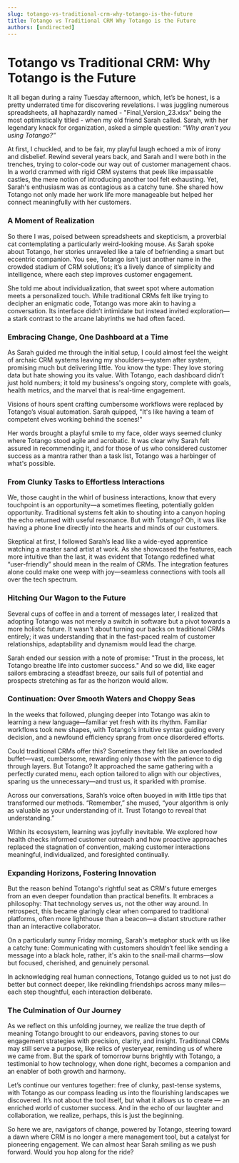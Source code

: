 ```yaml
---
slug: totango-vs-traditional-crm-why-totango-is-the-future
title: Totango vs Traditional CRM Why Totango is the Future
authors: [undirected]
---
```



# Totango vs Traditional CRM: Why Totango is the Future

It all began during a rainy Tuesday afternoon, which, let’s be honest, is a pretty underrated time for discovering revelations. I was juggling numerous spreadsheets, all haphazardly named - "Final_Version_23.xlsx" being the most optimistically titled - when my old friend Sarah called. Sarah, with her legendary knack for organization, asked a simple question: *“Why aren’t you using Totango?”* 

At first, I chuckled, and to be fair, my playful laugh echoed a mix of irony and disbelief. Rewind several years back, and Sarah and I were both in the trenches, trying to color-code our way out of customer management chaos. In a world crammed with rigid CRM systems that peek like impassable castles, the mere notion of introducing another tool felt exhausting. Yet, Sarah's enthusiasm was as contagious as a catchy tune. She shared how Totango not only made her work life more manageable but helped her connect meaningfully with her customers. 

### A Moment of Realization

So there I was, poised between spreadsheets and skepticism, a proverbial cat contemplating a particularly weird-looking mouse. As Sarah spoke about Totango, her stories unraveled like a tale of befriending a smart but eccentric companion. You see, Totango isn’t just another name in the crowded stadium of CRM solutions; it’s a lively dance of simplicity and intelligence, where each step improves customer engagement.

She told me about individualization, that sweet spot where automation meets a personalized touch. While traditional CRMs felt like trying to decipher an enigmatic code, Totango was more akin to having a conversation. Its interface didn’t intimidate but instead invited exploration—a stark contrast to the arcane labyrinths we had often faced.

### Embracing Change, One Dashboard at a Time

As Sarah guided me through the initial setup, I could almost feel the weight of archaic CRM systems leaving my shoulders—system after system, promising much but delivering little. You know the type: They love storing data but hate showing you its value. With Totango, each dashboard didn’t just hold numbers; it told my business's ongoing story, complete with goals, health metrics, and the marvel that is real-time engagement.

Visions of hours spent crafting cumbersome workflows were replaced by Totango’s visual automation. Sarah quipped, "It's like having a team of competent elves working behind the scenes!" 

Her words brought a playful smile to my face, older ways seemed clunky where Totango stood agile and acrobatic. It was clear why Sarah felt assured in recommending it, and for those of us who considered customer success as a mantra rather than a task list, Totango was a harbinger of what's possible.

### From Clunky Tasks to Effortless Interactions

We, those caught in the whirl of business interactions, know that every touchpoint is an opportunity—a sometimes fleeting, potentially golden opportunity. Traditional systems felt akin to shouting into a canyon hoping the echo returned with useful resonance. But with Totango? Oh, it was like having a phone line directly into the hearts and minds of our customers. 

Skeptical at first, I followed Sarah’s lead like a wide-eyed apprentice watching a master sand artist at work. As she showcased the features, each more intuitive than the last, it was evident that Totango redefined what “user-friendly” should mean in the realm of CRMs. The integration features alone could make one weep with joy—seamless connections with tools all over the tech spectrum.

### Hitching Our Wagon to the Future

Several cups of coffee in and a torrent of messages later, I realized that adopting Totango was not merely a switch in software but a pivot towards a more holistic future. It wasn't about turning our backs on traditional CRMs entirely; it was understanding that in the fast-paced realm of customer relationships, adaptability and dynamism would lead the charge.

Sarah ended our session with a note of promise: "Trust in the process, let Totango breathe life into customer success." And so we did, like eager sailors embracing a steadfast breeze, our sails full of potential and prospects stretching as far as the horizon would allow.

### Continuation: Over Smooth Waters and Choppy Seas

In the weeks that followed, plunging deeper into Totango was akin to learning a new language—familiar yet fresh with its rhythm. Familiar workflows took new shapes, with Totango's intuitive syntax guiding every decision, and a newfound efficiency sprang from once disordered efforts.

Could traditional CRMs offer this? Sometimes they felt like an overloaded buffet—vast, cumbersome, rewarding only those with the patience to dig through layers. But Totango? It approached the same gathering with a perfectly curated menu, each option tailored to align with our objectives, sparing us the unnecessary—and trust us, it sparkled with promise.

Across our conversations, Sarah’s voice often buoyed in with little tips that transformed our methods. “Remember,” she mused, “your algorithm is only as valuable as your understanding of it. Trust Totango to reveal that understanding.”

Within its ecosystem, learning was joyfully inevitable. We explored how health checks informed customer outreach and how proactive approaches replaced the stagnation of convention, making customer interactions meaningful, individualized, and foresighted continually.

### Expanding Horizons, Fostering Innovation

But the reason behind Totango's rightful seat as CRM's future emerges from an even deeper foundation than practical benefits. It embraces a philosophy: That technology serves us, not the other way around. In retrospect, this became glaringly clear when compared to traditional platforms, often more lighthouse than a beacon—a distant structure rather than an interactive collaborator.

On a particularly sunny Friday morning, Sarah's metaphor stuck with us like a catchy tune: Communicating with customers shouldn’t feel like sending a message into a black hole, rather, it's akin to the snail-mail charms—slow but focused, cherished, and genuinely personal.

In acknowledging real human connections, Totango guided us to not just do better but connect deeper, like rekindling friendships across many miles—each step thoughtful, each interaction deliberate.

### The Culmination of Our Journey

As we reflect on this unfolding journey, we realize the true depth of meaning Totango brought to our endeavors, paving stones to our engagement strategies with precision, clarity, and insight. Traditional CRMs may still serve a purpose, like relics of yesteryear, reminding us of where we came from. But the spark of tomorrow burns brightly with Totango, a testimonial to how technology, when done right, becomes a companion and an enabler of both growth and harmony.

Let’s continue our ventures together: free of clunky, past-tense systems, with Totango as our compass leading us into the flourishing landscapes we discovered. It’s not about the tool itself, but what it allows us to create — an enriched world of customer success. And in the echo of our laughter and collaboration, we realize, perhaps, this is just the beginning.

So here we are, navigators of change, powered by Totango, steering toward a dawn where CRM is no longer a mere management tool, but a catalyst for pioneering engagement. We can almost hear Sarah smiling as we push forward. Would you hop along for the ride?
